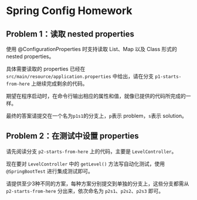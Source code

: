 # Spring Config Homework

## Problem 1：读取 nested properties

使用 @ConfigurationProperties 时支持读取 List、Map 以及 Class 形式的 nested properties。

具体需要读取的 properties 已经在 `src/main/resource/application.properties` 中给出，请在分支 `p1-starts-from-here` 上继续完成剩余的代码。

期望在程序启动时，在命令行输出相应的属性和值，就像已提供的代码所完成的一样。

最终的答案请提交在一个名为`p1s1`的分支上，`p`表示 problem，`s`表示 solution。

## Problem 2：在测试中设置 properties

请先阅读分支 `p2-starts-from-here` 上的代码，主要是 `LevelController`。

现在要对 `LevelController` 中的 `getLevel()` 方法写自动化测试，使用 `@SpringBootTest` 进行集成测试即可。

请提供至少3种不同的方案，每种方案分别提交到单独的分支上，这些分支都需从 `p2-starts-from-here` 分出来，依次命名为 `p2s1`、`p2s2`、`p2s3` 即可。

